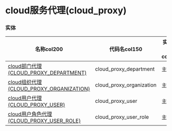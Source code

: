 # cloud服务代理(cloud_proxy) <!-- {docsify-ignore-all} -->



### 实体

|    名称col200   | 代码名col150      |  实体类型col150   | 存储模式col100 | 表名称col200   |    联合主键col100   |  主状态col100   |  权限控制col150  |  启用审计col100    |  备注col500  |
| --------  |------------| -----   |  --------|  --------|  --------|    -------- | -------- | -------- |-------- |
|[cloud部门代理(CLOUD_PROXY_DEPARTMENT)](module/cloud_proxy/cloud_proxy_department)|cloud_proxy_department|主实体|无存储||否|否|自控制|否||
|[cloud组织代理(CLOUD_PROXY_ORGANIZATION)](module/cloud_proxy/cloud_proxy_organization)|cloud_proxy_organization|主实体|无存储||否|否|自控制|否||
|[cloud用户代理(CLOUD_PROXY_USER)](module/cloud_proxy/cloud_proxy_user)|cloud_proxy_user|主实体|无存储||否|否|自控制|否||
|[cloud用户角色代理(CLOUD_PROXY_USER_ROLE)](module/cloud_proxy/cloud_proxy_user_role)|cloud_proxy_user_role|主实体|无存储||否|否|自控制|否||

